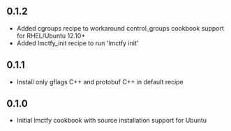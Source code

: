 ## 0.1.2

* Added cgroups recipe to workaround control_groups cookbook support for RHEL/Ubuntu 12.10+
* Added lmctfy_init recipe to run 'lmctfy init'

## 0.1.1

* Install only gflags C++ and protobuf C++ in default recipe

## 0.1.0

* Initial lmctfy cookbook with source installation support for Ubuntu
